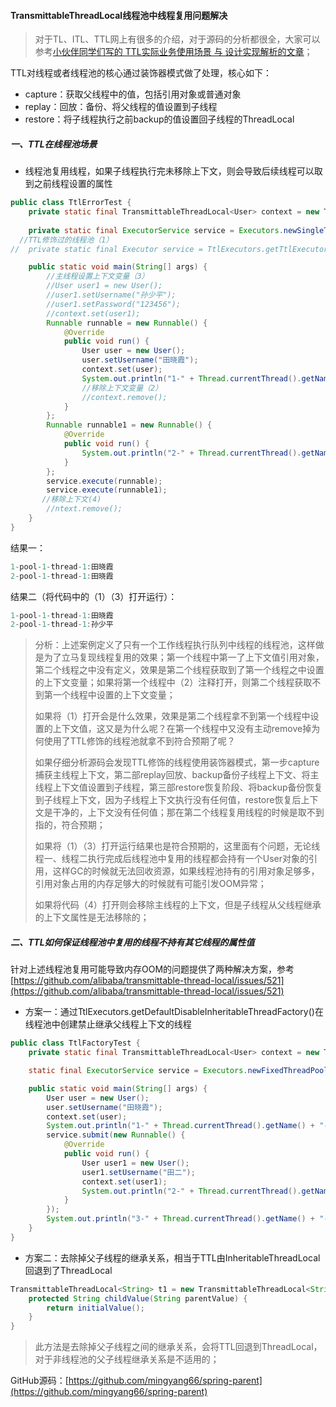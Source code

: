 #### TransmittableThreadLocal线程池中线程复用问题解决

> 对于TL、ITL、TTL网上有很多的介绍，对于源码的分析都很全，大家可以参考[小伙伴同学们写的 TTL实际业务使用场景 与 设计实现解析的文章](https://github.com/alibaba/transmittable-thread-local/issues/123)；

TTL对线程或者线程池的核心通过装饰器模式做了处理，核心如下：

- capture：获取父线程中的值，包括引用对象或普通对象
- replay：回放：备份、将父线程的值设置到子线程
- restore：将子线程执行之前backup的值设置回子线程的ThreadLocal

##### 一、TTL在线程池场景

- 线程池复用线程，如果子线程执行完未移除上下文，则会导致后续线程可以取到之前线程设置的属性

```java
public class TtlErrorTest {
    private static final TransmittableThreadLocal<User> context = new TransmittableThreadLocal<>();
    
    private static final ExecutorService service = Executors.newSingleThreadExecutor();
  //TTL修饰过的线程池（1）
//  private static final Executor service = TtlExecutors.getTtlExecutor(Executors.newSingleThreadExecutor());

    public static void main(String[] args) {
      	//主线程设置上下文变量（3）
        //User user1 = new User();
        //user1.setUsername("孙少平");
        //user1.setPassword("123456");
        //context.set(user1);
        Runnable runnable = new Runnable() {
            @Override
            public void run() {
                User user = new User();
                user.setUsername("田晓霞");
                context.set(user);
                System.out.println("1-" + Thread.currentThread().getName() + ":" + context.get());
                //移除上下文变量（2）
                //context.remove();
            }
        };
        Runnable runnable1 = new Runnable() {
            @Override
            public void run() {
                System.out.println("2-" + Thread.currentThread().getName() + ":" + context.get());
            }
        };
        service.execute(runnable);
        service.execute(runnable1);
       //移除上下文(4)
        //ntext.remove();
    }
}
```

结果一：

```java
1-pool-1-thread-1:田晓霞
2-pool-1-thread-1:田晓霞
```

结果二（将代码中的（1）（3）打开运行）：

```java
1-pool-1-thread-1:田晓霞
2-pool-1-thread-1:孙少平
```



> 分析：上述案例定义了只有一个工作线程执行队列中线程的线程池，这样做是为了立马复现线程复用的效果；第一个线程中第一了上下文值引用对象，第二个线程之中没有定义，效果是第二个线程获取到了第一个线程之中设置的上下文变量；如果将第一个线程中（2）注释打开，则第二个线程获取不到第一个线程中设置的上下文变量；
>
> 如果将（1）打开会是什么效果，效果是第二个线程拿不到第一个线程中设置的上下文值，这又是为什么呢？在第一个线程中又没有主动remove掉为何使用了TTL修饰的线程池就拿不到符合预期了呢？
>
> 如果仔细分析源码会发现TTL修饰的线程使用装饰器模式，第一步capture捕获主线程上下文，第二部replay回放、backup备份子线程上下文、将主线程上下文值设置到子线程，第三部restore恢复阶段、将backup备份恢复到子线程上下文，因为子线程上下文执行没有任何值，restore恢复后上下文是干净的，上下文没有任何值；那在第二个线程复用线程的时候是取不到指的，符合预期；
>
> 如果将（1）（3）打开运行结果也是符合预期的，这里面有个问题，无论线程一、线程二执行完成后线程池中复用的线程都会持有一个User对象的引用，这样GC的时候就无法回收资源，如果线程池持有的引用对象足够多，引用对象占用的内存足够大的时候就有可能引发OOM异常；
>
> 如果将代码（4）打开则会移除主线程的上下文，但是子线程从父线程继承的上下文属性是无法移除的；





##### 二、TTL如何保证线程池中复用的线程不持有其它线程的属性值

针对上述线程池复用可能导致内存OOM的问题提供了两种解决方案，参考[https://github.com/alibaba/transmittable-thread-local/issues/521](https://github.com/alibaba/transmittable-thread-local/issues/521)

- 方案一：通过TtlExecutors.getDefaultDisableInheritableThreadFactory()在线程池中创建禁止继承父线程上下文的线程

```java
public class TtlFactoryTest {
    private static final TransmittableThreadLocal<User> context = new TransmittableThreadLocal<>();

    static final ExecutorService service = Executors.newFixedThreadPool(2, TtlExecutors.getDefaultDisableInheritableThreadFactory());

    public static void main(String[] args) {
        User user = new User();
        user.setUsername("田晓霞");
        context.set(user);
        System.out.println("1-" + Thread.currentThread().getName() + "-" + context.get());
        service.submit(new Runnable() {
            @Override
            public void run() {
                User user1 = new User();
                user1.setUsername("田二");
                context.set(user1);
                System.out.println("2-" + Thread.currentThread().getName() + "-" + context.get());
            }
        });
        System.out.println("3-" + Thread.currentThread().getName() + "-" + context.get());
    }
}
```



- 方案二：去除掉父子线程的继承关系，相当于TTL由InheritableThreadLocal回退到了ThreadLocal

```java
TransmittableThreadLocal<String> t1 = new TransmittableThreadLocal<String>() {
    protected String childValue(String parentValue) {
        return initialValue();
    }
}
```

> 此方法是去除掉父子线程之间的继承关系，会将TTL回退到ThreadLocal，对于非线程池的父子线程继承关系是不适用的；



GitHub源码：[https://github.com/mingyang66/spring-parent](https://github.com/mingyang66/spring-parent)